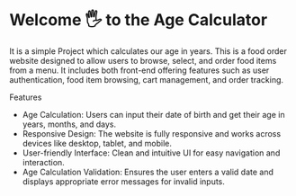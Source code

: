 # Welcome 🖐 to the Age Calculator
It is a simple Project which calculates our age in years.
This is a food order website designed to allow users to browse, select, and order food items from a menu. 
It includes both front-end offering features such as user authentication, food item browsing, cart management, and order tracking.

Features

   * Age Calculation: Users can input their date of birth and get their age in years, months, and days.
   * Responsive Design: The website is fully responsive and works across devices like desktop, tablet, and mobile.
   * User-friendly Interface: Clean and intuitive UI for easy navigation and interaction.
   * Age Calculation Validation: Ensures the user enters a valid date and displays appropriate error messages for invalid inputs.
